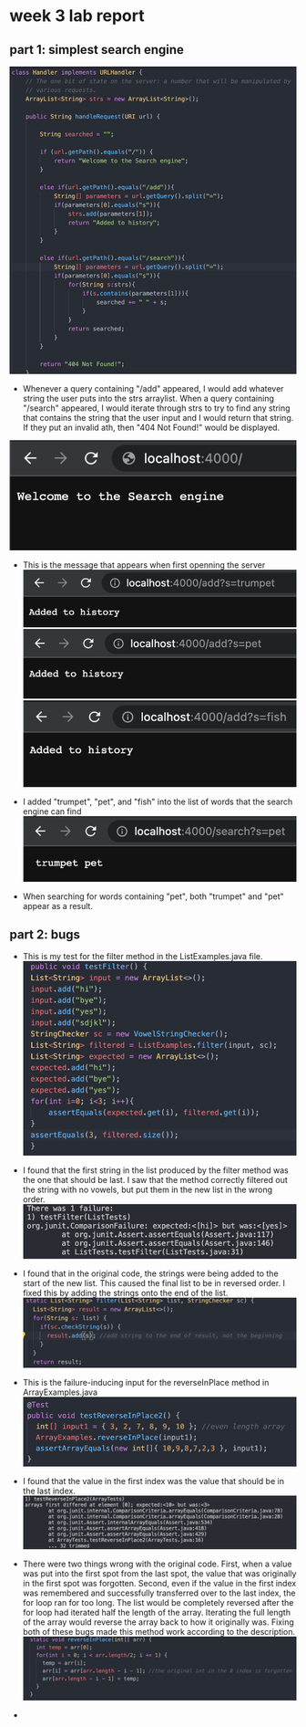 # week 3 lab report

## part 1: simplest search engine
![Image](l3sc8.png)
* Whenever a query containing "/add" appeared, I would add whatever string the user puts into the strs arraylist. When a query containing "/search" appeared, I would iterate through strs to try to find any string that contains the string that the user input and I would return that string. If they put an invalid ath, then "404 Not Found!" would be displayed. 

![Image](l3sc13.png)
* This is the message that appears when first openning the server
![Image](l3sc9.png)
![Image](l3sc10.png)
![Image](l3sc11.png)
* I added "trumpet", "pet", and "fish" into the list of words that the search engine can find
![Image](l3sc12.png)

* When searching for words containing "pet", both "trumpet" and "pet" appear as a result.
## part 2: bugs

* This is my test for the filter method in the ListExamples.java file. 
![Image](l3sc2.png)
 * I found that the first string in the list produced by the filter method was the one that should be last. I saw that the method correctly filtered out the string with no vowels, but put them in the new list in the wrong order. 
![Image](l3sc3.png)
 * I found that in the original code, the strings were being added to the start of the new list. This caused the final list to be in reversed order. I fixed this by adding the strings onto the end of the list.
![Image](l3sc4.png)


* This is the failure-inducing input for the reverseInPlace method in ArrayExamples.java
![Image](l3sc5.png)

* I found that the value in the first index was the value that should be in the last index.
![Image](l3sc6.png)

* There were two things wrong with the original code. First, when a value was put into the first spot from the last spot, the value that was originally in the first spot was forgotten. Second, even if the value in the first index was remembered and successfully transferred over to the last index, the for loop ran for too long. The list would be completely reversed after the for loop had iterated half the length of the array. Iterating the full length of the array would reverse the array back to how it originally was. Fixing both of these bugs made this method work according to the description. 
![Image](l3sc7.png)
* 
